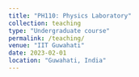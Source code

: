 ```yaml
---
title: "PH110: Physics Laboratory"
collection: teaching
type: "Undergraduate course"
permalink: /teaching/
venue: "IIT Guwahati"
date: 2023-02-01
location: "Guwahati, India"
---
```

